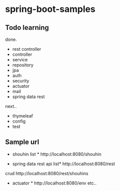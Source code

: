 # spring-boot-samples

## Todo learning

done.
* rest controller
* controller
* service
* repository
* jpa
* auth
* security
* actuator
* mail
* spring data rest

next..
* thymeleaf
* config
* test


## Sample url

* shouhin list *
http://localhost:8080/shouhin

* spring data rest api list*
http://localhost:8080/rest

crud
http://localhost:8080/rest/shouhins

* actuator *
http://localhost:8080/env
etc..

